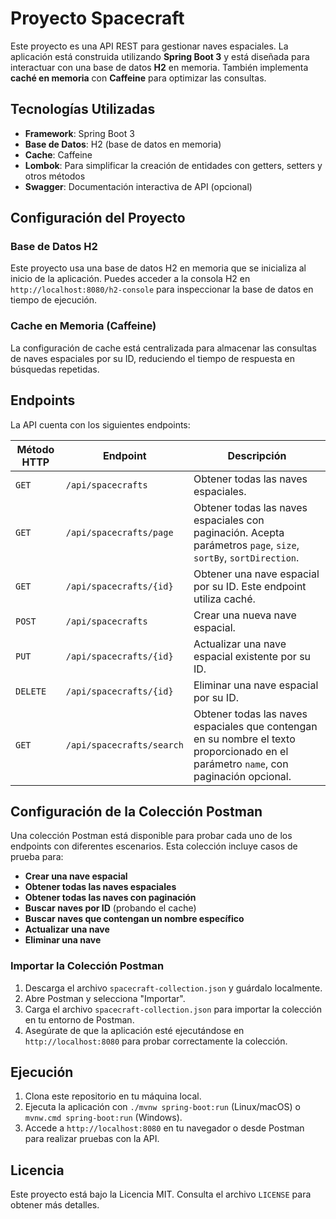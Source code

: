 # Proyecto Spacecraft

Este proyecto es una API REST para gestionar naves espaciales. La aplicación está construida utilizando **Spring Boot 3** y está diseñada para interactuar con una base de datos **H2** en memoria. También implementa **caché en memoria** con **Caffeine** para optimizar las consultas.

## Tecnologías Utilizadas

- **Framework**: Spring Boot 3
- **Base de Datos**: H2 (base de datos en memoria)
- **Cache**: Caffeine
- **Lombok**: Para simplificar la creación de entidades con getters, setters y otros métodos
- **Swagger**: Documentación interactiva de API (opcional)

## Configuración del Proyecto

### Base de Datos H2

Este proyecto usa una base de datos H2 en memoria que se inicializa al inicio de la aplicación. Puedes acceder a la consola H2 en `http://localhost:8080/h2-console` para inspeccionar la base de datos en tiempo de ejecución.

### Cache en Memoria (Caffeine)

La configuración de cache está centralizada para almacenar las consultas de naves espaciales por su ID, reduciendo el tiempo de respuesta en búsquedas repetidas.

## Endpoints

La API cuenta con los siguientes endpoints:

| Método HTTP | Endpoint                         | Descripción                                                                                                                                   |
|-------------|----------------------------------|-----------------------------------------------------------------------------------------------------------------------------------------------|
| `GET`       | `/api/spacecrafts`               | Obtener todas las naves espaciales.                                                                                                           |
| `GET`       | `/api/spacecrafts/page`          | Obtener todas las naves espaciales con paginación. Acepta parámetros `page`, `size`, `sortBy`, `sortDirection`.                              |
| `GET`       | `/api/spacecrafts/{id}`          | Obtener una nave espacial por su ID. Este endpoint utiliza caché.                                                                             |
| `POST`      | `/api/spacecrafts`               | Crear una nueva nave espacial.                                                                                                               |
| `PUT`       | `/api/spacecrafts/{id}`          | Actualizar una nave espacial existente por su ID.                                                                                            |
| `DELETE`    | `/api/spacecrafts/{id}`          | Eliminar una nave espacial por su ID.                                                                                                        |
| `GET`       | `/api/spacecrafts/search`        | Obtener todas las naves espaciales que contengan en su nombre el texto proporcionado en el parámetro `name`, con paginación opcional.        |

## Configuración de la Colección Postman

Una colección Postman está disponible para probar cada uno de los endpoints con diferentes escenarios. Esta colección incluye casos de prueba para:

- **Crear una nave espacial**
- **Obtener todas las naves espaciales**
- **Obtener todas las naves con paginación**
- **Buscar naves por ID** (probando el cache)
- **Buscar naves que contengan un nombre específico**
- **Actualizar una nave**
- **Eliminar una nave**

### Importar la Colección Postman

1. Descarga el archivo `spacecraft-collection.json` y guárdalo localmente.
2. Abre Postman y selecciona "Importar".
3. Carga el archivo `spacecraft-collection.json` para importar la colección en tu entorno de Postman.
4. Asegúrate de que la aplicación esté ejecutándose en `http://localhost:8080` para probar correctamente la colección.

## Ejecución

1. Clona este repositorio en tu máquina local.
2. Ejecuta la aplicación con `./mvnw spring-boot:run` (Linux/macOS) o `mvnw.cmd spring-boot:run` (Windows).
3. Accede a `http://localhost:8080` en tu navegador o desde Postman para realizar pruebas con la API.

## Licencia

Este proyecto está bajo la Licencia MIT. Consulta el archivo `LICENSE` para obtener más detalles.
